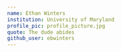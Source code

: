 ```yaml
---
name: Ethan Winters
institution: University of Maryland
profile_pic: profile_picture.jpg
quote: The dude abides
github_user: ebwinters
---
```


